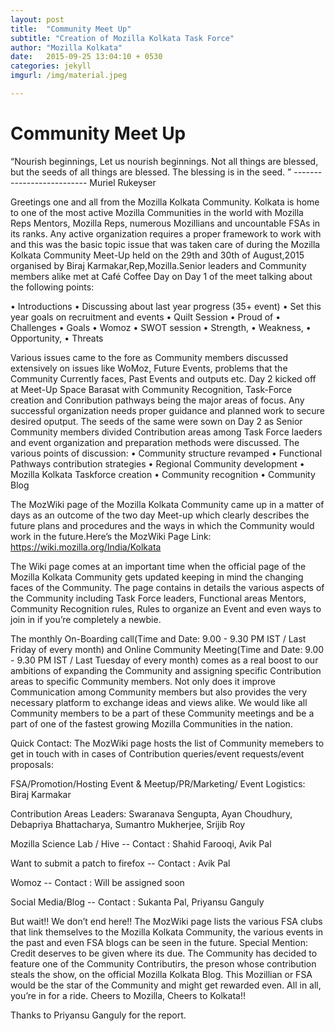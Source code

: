 ```yaml
---
layout: post
title:  "Community Meet Up"
subtitle: "Creation of Mozilla Kolkata Task Force"
author: "Mozilla Kolkata"
date:   2015-09-25 13:04:10 + 0530
categories: jekyll
imgurl: /img/material.jpeg

---
```


# Community Meet Up

“Nourish beginnings, Let us nourish beginnings. Not all things are blessed, but the seeds of all things are blessed. The blessing is in the seed.   ”
                                                                                                                        -------------------------- Muriel Rukeyser

Greetings one and all from the Mozilla Kolkata Community. Kolkata is home to one of the most active Mozilla Communities in the world with Mozilla Reps Mentors, Mozilla Reps, numerous Mozillians and uncountable FSAs in its ranks. Any active organization requires a proper framework to work with and this was the basic topic issue that was taken care of during the Mozilla Kolkata Community Meet-Up held on the 29th and 30th of August,2015 organised by Biraj Karmakar,Rep,Mozilla.Senior leaders and Community members alike met at Café Coffee Day on Day 1 of the meet talking about the following points:

•	Introductions
•	Discussing about last year progress (35+ event)
•	Set this year goals on recruitment and events
•	Quilt Session
•	Proud of
•	Challenges
•	Goals
•	Womoz
•	SWOT session 
•	Strength, 
•	Weakness, 
•	Opportunity, 
•	Threats

Various issues came to the fore as Community members discussed extensively on issues like WoMoz, Future Events, problems that the Community Currently faces, Past Events and outputs etc. 
Day 2 kicked off at Meet-Up Space Barasat with Community Recognition, Task-Force creation and Conribution pathways being the major areas of focus. Any successful organization needs proper guidance and planned work to secure desired oputput. The seeds of the same were sown on Day 2 as Senior Community members divided Contribution areas among Task Force laeders and event organization and preparation methods were discussed. The various points of discussion:
•	Community structure revamped 
•	Functional Pathways contribution strategies 
•	Regional Community development
•	Mozilla Kolkata Taskforce creation
•	Community recognition
•	Community Blog

  The MozWiki page of the Mozilla Kolkata Community came up in a matter of days as an outcome of the two day Meet-up which clearly describes the future plans and procedures and the ways in which the Community would work in the future.Here’s the MozWiki Page Link: https://wiki.mozilla.org/India/Kolkata

  The Wiki page comes at an important time when the official page of the Mozilla Kolkata Community gets updated keeping in mind the changing faces of the Community. The page contains in details the various aspects of the Community including Task Force leaders, Functional areas Mentors, Community Recognition rules, Rules to organize an Event and even ways to join in if you’re completely a newbie.

  The monthly On-Boarding call(Time and Date: 9.00 - 9.30 PM IST / Last Friday of every month) and Online Community Meeting(Time and Date: 9.00 - 9.30 PM IST / Last Tuesday of every month) comes as a real boost to our ambitions of expanding the Community and assigning specific Contribution areas to specific Community members. Not only does it improve Communication among Community members but also provides the very necessary platform to exchange ideas and views alike. We would like all Community members to be a part of these Community meetings and be a part of one of the fastest growing Mozilla Communities in the nation.

Quick Contact:
The MozWiki page hosts the list of Community memebers to get in touch with in cases of Contribution queries/event requests/event proposals:

FSA/Promotion/Hosting Event & Meetup/PR/Marketing/ Event Logistics: Biraj Karmakar

Contribution Areas Leaders:
Swaranava Sengupta, Ayan Choudhury, Debapriya Bhattacharya, Sumantro Mukherjee, Srijib Roy

Mozilla Science Lab / Hive -- Contact : Shahid Farooqi, Avik Pal

Want to submit a patch to firefox -- Contact : Avik Pal 

Womoz -- Contact : Will be assigned soon

Social Media/Blog -- Contact : Sukanta Pal, Priyansu Ganguly

But wait!! We don’t end here!! The MozWiki page lists the various FSA clubs that link themselves to the Mozilla Kolkata Community, the various events in the past and even FSA blogs can be seen in the future. 
Special Mention:
Credit deserves to be given where its due. The Community has decided to feature one of the Community Contributirs, the preson whose contribution steals the show, on the official Mozilla Kolkata Blog. This Mozillian or FSA would be the star of the Community and might get rewarded even. All in all, you’re in for a ride. Cheers to Mozilla, Cheers to Kolkata!!

Thanks to Priyansu Ganguly for the report.
